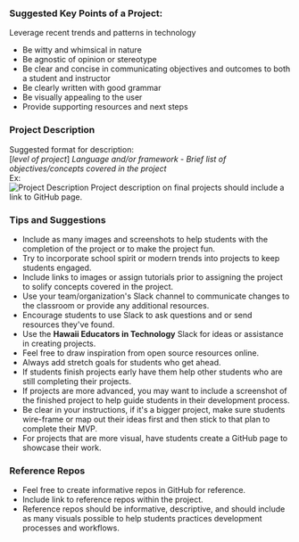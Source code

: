 ### Suggested Key Points of a Project:
Leverage recent trends and patterns in technology
- Be witty and whimsical in nature
- Be agnostic of opinion or stereotype
- Be clear and concise in communicating objectives and outcomes to both a student and instructor
- Be clearly written with good grammar
- Be visually appealing to the user
- Provide supporting resources and next steps

### Project Description

Suggested format for description:<br> 
[*level of project*] *Language and/or framework* - *Brief list of objectives/concepts covered in the project* <br>
Ex:<br>
![Project Description](https://github.com/junior-devleague-educators/project-template/blob/master/assets/Screen%20Shot%202017-07-19%20at%2010.06.03%20AM.png)
Project description on final projects should include a link to GitHub page.

### Tips and Suggestions
- Include as many images and screenshots to help students with the completion of the project or to make the project fun.
- Try to incorporate school spirit or modern trends into projects to keep students engaged.
- Include links to images or assign tutorials prior to assigning the project to solify concepts covered in the project.
- Use your team/organization's Slack channel to communicate changes to the classroom or provide any additional resources. 
- Encourage students to use Slack to ask questions and or send resources they've found.
- Use the **Hawaii Educators in Technology** Slack for ideas or assistance in creating projects.
- Feel free to draw inspiration from open source resources online. 
- Always add stretch goals for students who get ahead.
- If students finish projects early have them help other students who are still completing their projects. 
- If projects are more advanced, you may want to include a screenshot of the finished project to help guide students in their development process.
- Be clear in your instructions, if it's a bigger project, make sure students wire-frame or map out their ideas first and then stick to that plan to complete their MVP.
- For projects that are more visual, have students create a GitHub page to showcase their work.

### Reference Repos
- Feel free to create informative repos in GitHub for reference. 
- Include link to reference repos within the project.
- Reference repos should be informative, descriptive, and should include as many visuals possible to help students practices development processes and workflows.
